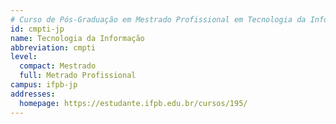 ```yaml
---
# Curso de Pós-Graduação em Mestrado Profissional em Tecnologia da Informação
id: cmpti-jp
name: Tecnologia da Informação
abbreviation: cmpti
level:
  compact: Mestrado
  full: Metrado Profissional
campus: ifpb-jp
addresses:
  homepage: https://estudante.ifpb.edu.br/cursos/195/
---
```

